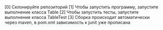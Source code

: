 [0] Склонируйте репозиторий
[1] Чтобы запустить программу, запустите выполнение класса Table
[2] Чтобы запустить тесты, запустите выполнение класса TableTest
[3] Сборка происходит автоматически через maven, в pom.xml зависимость к junit уже прописана